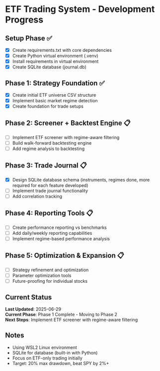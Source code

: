 # ETF Trading System - Development Progress

## Setup Phase ✅
- [x] Create requirements.txt with core dependencies
- [x] Create Python virtual environment (.venv) 
- [x] Install requirements in virtual environment
- [x] Create SQLite database (journal.db)

## Phase 1: Strategy Foundation ✅
- [x] Create initial ETF universe CSV structure
- [x] Implement basic market regime detection
- [x] Create foundation for trade setups

## Phase 2: Screener + Backtest Engine 📋
- [ ] Implement ETF screener with regime-aware filtering
- [ ] Build walk-forward backtesting engine
- [ ] Add regime analysis to backtesting

## Phase 3: Trade Journal 📋
- [x] Design SQLite database schema (instruments, regimes done, more required for each feature developed)
- [ ] Implement trade journal functionality
- [ ] Add correlation tracking

## Phase 4: Reporting Tools 📋
- [ ] Create performance reporting vs benchmarks
- [ ] Add daily/weekly reporting capabilities
- [ ] Implement regime-based performance analysis

## Phase 5: Optimization & Expansion 📋
- [ ] Strategy refinement and optimization
- [ ] Parameter optimization tools
- [ ] Future-proofing for individual stocks

## Current Status
**Last Updated**: 2025-06-29  
**Current Phase**: Phase 1 Complete - Moving to Phase 2  
**Next Steps**: Implement ETF screener with regime-aware filtering

## Notes
- Using WSL2 Linux environment
- SQLite for database (built-in with Python)
- Focus on ETF-only trading initially
- Target: 20% max drawdown, beat SPY by 2%+